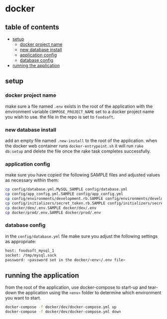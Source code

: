 # docker

## table of contents
- [setup](#setup)
  - [docker project name](#docker-project-name)
  - [new database install](#new-database-install)
  - [application config](#application-config)
  - [database config](#database-config)
- [running the application](#running-the-application)


## setup
### docker project name
make sure a file named `.env` exists in the root of the application with the environment variable `COMPOSE_PROJECT_NAME` set to a docker project name you wish to use. the file in the repo is set to `foodsoft`.

### new database install
add an empty file named `.new-install` to the root of the application. when the docker web container runs `docker-entrypoint.sh` it will run `rake db:setup` and delete the file once the rake task completes successfully.

### application config
make sure you have copied the following SAMPLE files and adjusted values as necessary within them:

```sh
cp config/database.yml.MySQL_SAMPLE config/database.yml
cp config/app_config.yml.SAMPLE config/app_config.yml
cp config/environments/development.rb.SAMPLE config/environments/development.rb
cp config/initializers/secret_token.rb.SAMPLE config/initializers/secret_token.rb
cp docker/dev/.env.SAMPLE docker/dev/.env 
cp docker/prod/.env.SAMPLE docker/prod/.env
```

### database config
in the `config/database.yml` file make sure you adjust the following settings as appropriate:

```sh
host: foodsoft_mysql_1
socket: /tmp/mysql.sock
password: <password set in the docker/<env>/.env file>
```

## running the application
from the root of the application, use docker-compose to start-up and tear-down the application using the `<env>` folder to determine which environment you want to start.

```sh
docker-compose -f docker/dev/docker-compose.yml up
docker-compose -f docker/dev/docker-compose.yml down
```
